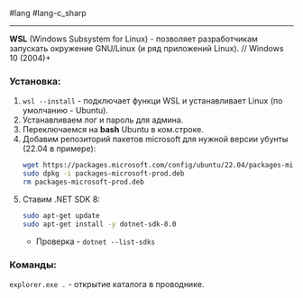 #lang #lang-c_sharp

---
**WSL** (Windows Subsystem for Linux) - позволяет разработчикам запускать окружение GNU/Linux (и ряд приложений Linux). // Windows 10 (2004)+

### Установка:
1. `wsl --install` - подключает функци WSL и устанавливает Linux (по умолчанию - Ubuntu).
2. Устанавливаем лог и пароль для админа.
3. Переключаемся на **bash** Ubuntu в ком.строке.
4. Добавим репозиторий пакетов microsoft для нужной версии убунты (22.04 в примере): 
	```bash
	wget https://packages.microsoft.com/config/ubuntu/22.04/packages-microsoft-prod.deb -O packages-microsoft-prod.deb
	sudo dpkg -i packages-microsoft-prod.deb
	rm packages-microsoft-prod.deb
	```
5. Ставим .NET SDK 8:
	```bash
	sudo apt-get update
	sudo apt-get install -y dotnet-sdk-8.0
	```
	- Проверка - `dotnet --list-sdks`

### Команды:
`explorer.exe .` - открытие каталога в проводнике.
